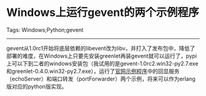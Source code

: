 # Windows上运行gevent的两个示例程序
Tags: Windows;Python;gevent

------

gevent从1.0rc1开始将底层依赖的libevent改为libv，并打入了发布包中，降低了部署的难度，在Windows上只要先安装greenlet再装gevent就可以运行了，pypi上可以下到二者的windows安装包（我试用的是gevent-1.0rc2.win32-py2.7.exe和greenlet-0.4.0.win32-py2.7.exe），运行了[官网示例程序](https://github.com/SiteSupport/gevent/tree/master/examples)中的回显服务（echoServer）和端口转发（portForwarder）两个示例，将来可以作为erlang版对应的python版实现。